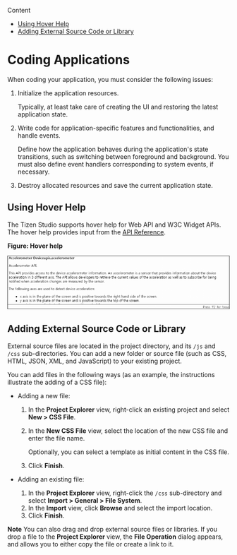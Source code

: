 

Content

-   [Using Hover Help](#hover)
-   [Adding External Source Code or Library](#add)


Coding Applications
===================

When coding your application, you must consider the following issues:

1.  Initialize the application resources.

    Typically, at least take care of creating the UI and restoring the
    latest application state.

2.  Write code for application-specific features and functionalities,
    and handle events.

    Define how the application behaves during the application's state
    transitions, such as switching between foreground and background.
    You must also define event handlers corresponding to system events,
    if necessary.

3.  Destroy allocated resources and save the current application state.

Using Hover Help <a name="hover"></a>
----------------

The Tizen Studio supports hover help for Web API and W3C Widget APIs.
The hover help provides input from the [API
Reference](../../../../org.tizen.web.apireference/html/web_api_reference.htm).

**Figure: Hover help**

![Hover help](./media/hover-help.png)

Adding External Source Code or Library <a name="add"></a>
--------------------------------------

External source files are located in the project directory, and its
`/js` and `/css` sub-directories. You can add a new folder or source
file (such as CSS, HTML, JSON, XML, and JavaScript) to your existing
project.

You can add files in the following ways (as an example, the instructions
illustrate the adding of a CSS file):

-   Adding a new file:
    1.  In the **Project Explorer** view, right-click an existing
        project and select **New &gt; CSS File**.
    2.  In the **New CSS File** view, select the location of the new CSS
        file and enter the file name.

        Optionally, you can select a template as initial content in the
        CSS file.

    3.  Click **Finish**.

-   Adding an existing file:
    1.  In the **Project Explorer** view, right-click the `/css`
        sub-directory and select **Import &gt; General &gt; File
        System**.
    2.  In the **Import** view, click **Browse** and select the
        import location.
    3.  Click **Finish**.

<div class="note">

**Note** You can also drag and drop external source files or libraries.
If you drop a file to the **Project Explorer** view, the **File
Operation** dialog appears, and allows you to either copy the file or
create a link to it.

</div>


